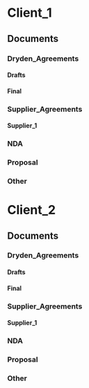 # Client_1

## Documents

### Dryden_Agreements

#### Drafts 

#### Final

### Supplier_Agreements

#### Supplier_1

### NDA

### Proposal

### Other

# Client_2

## Documents

### Dryden_Agreements

#### Drafts 

#### Final

### Supplier_Agreements

#### Supplier_1

### NDA

### Proposal

### Other

